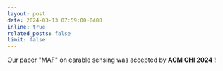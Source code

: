 ```yaml
---
layout: post
date: 2024-03-13 07:59:00-0400
inline: true
related_posts: false
limit: false
---
```


Our paper "MAF" on earable sensing was accepted by <strong>ACM CHI 2024 !</strong>
